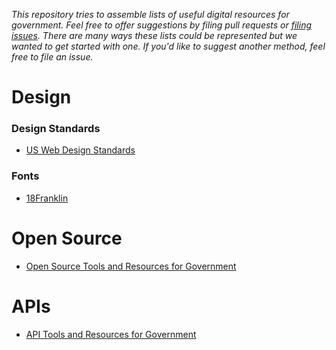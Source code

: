 _This repository tries to assemble lists of useful digital resources for government.  Feel free to offer suggestions by filing pull requests or [filing issues](https://github.com/digitalgov/resources/issues).  There are many ways these lists could be represented but we wanted to get started with one.  If you'd like to suggest another method, feel free to file an issue._  

# Design 

### Design Standards

* [US Web Design Standards](https://standards.usa.gov/)


### Fonts

* [18Franklin](https://github.com/18F/18franklin)


# Open Source 

* [Open Source Tools and Resources for Government]()


# APIs 

* [API Tools and Resources for Government](https://api-all-the-x.18f.gov/)
